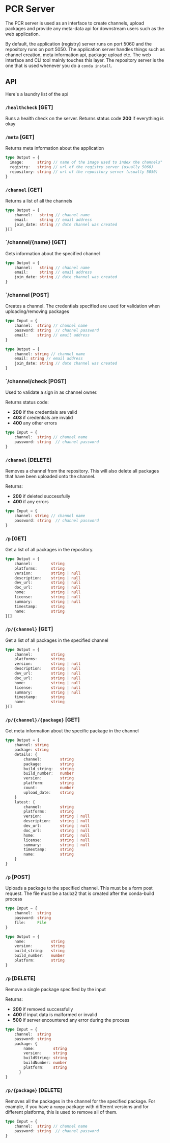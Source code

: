 PCR Server
==========

The PCR server is used as an interface to create channels, upload packages and
provide any meta-data api for downstream users such as the web application.

By default, the application (registry) server runs on port 5060 and the repository runs 
on port 5050. The application server handles things such as channel creation, meta 
information api, package upload etc. The web interface and CLI tool mainly touches this
layer. The repository server is the one that is used whenever you do a `conda install`. 

## API

Here's a laundry list of the api

### `/healthcheck` [GET]

Runs a health check on the server. Returns status code **200** if everything
is okay

### `/meta` [GET]

Returns meta information about the application

```typescript
type Output = {
  image:      string // name of the image used to index the channels"
  registry:   string // url of the registry server (usually 5060)
  repository: string // url of the repository server (usually 5050)
}
``` 

### `/channel` [GET]

Returns a list of all the channels

```typescript
type Output = {
    channel:   string // channel name
    email:     string // email address 
    join_date: string // date channel was created
}[]
```

### `/channel/{name} [GET]

Gets information about the specified channel

```typescript
type Output = {
    channel:   string // channel name
    email:     string // email address 
    join_date: string // date channel was created
}
```

### `/channel [POST]

Creates a channel. The credentials specified are used for validation when 
uploading/removing packages

```typescript
type Input = {
    channel:  string // channel name
    password: string  // channel password
    email:    string // email address
}

type Output = {
    channel: string // channel name
    email: string // email address 
    join_date: string // date channel was created
}
```

### `/channel/check [POST]

Used to validate a sign in as channel owner. 

Returns status code:
  - **200** if the credentials are valid
  - **403** if credentials are invalid
  - **400** any other errors

```typescript
type Input = {
    channel:  string // channel name
    password: string  // channel password
}
```

### `/channel` [DELETE]

Removes a channel from the repository. This will also delete all packages that 
have been uploaded onto the channel.

Returns:
  - **200** if deleted successfully 
  - **400** if any errors 
  
```typescript
type Input = {
    channel: string // channel name
    password: string  // channel password
}
```

### `/p` [GET]

Get a list of all packages in the repository.

```typescript
type Output = {
    channel:        string
    platforms:      string
    version:        string | null
    description:    string | null
    dev_url:        string | null
    doc_url:        string | null
    home:           string | null
    license:        string | null
    summary:        string | null
    timestamp:      string
    name:           string
}[]
```

### `/p/{channel}` [GET]

Get a list of all packages in the specified channel

```typescript
type Output = {
    channel:        string
    platforms:      string
    version:        string | null
    description:    string | null
    dev_url:        string | null
    doc_url:        string | null
    home:           string | null
    license:        string | null
    summary:        string | null
    timestamp:      string
    name:           string
}[]
```

### `/p/{channel}/{package}` [GET]

Get meta information about the specific package in the channel

```typescript
type Output = {
	channel: string
	package: string
	details: {
        channel:        string
        package:        string
        build_string:   string
        build_number:   number
        version:        string
        platform:       string
        count:          number
        upload_date:    string
    }   
	latest: {
        channel:        string
        platforms:      string
        version:        string | null
        description:    string | null
        dev_url:        string | null
        doc_url:        string | null
        home:           string | null
        license:        string | null
        summary:        string | null
        timestamp:      string
        name:           string
    }
}
```

### `/p` [POST]

Uploads a package to the specified channel. This must be a form post 
request. The file must be a tar.bz2 that is created after the conda-build
process

```typescript
type Input = {
    channel:  string
    password: string
    file:     File
}

type Output = {
    name:           string
    version:        string
    build_string:   string
    build_number:   number
    platform:       string
}
```

### `/p` [DELETE]

Remove a single package specified by the input

Returns:
  - **200** if removed successfully
  - **400** if input data is malformed or invalid
  - **500** if server encountered any error during the process
  
```typescript
type Input = {
    channel:  string
    password: string
    package: {
        name:        string
        version:     string
        buildString: string
        buildNumber: number
        platform:    string
      }
}
```

### `/p/{package}` [DELETE]

Removes all the packages in the channel for the specified package. 
For example, if you have a `numpy` package with different versions and
for different platforms, this is used to remove all of them.

```typescript
type Input = {
    channel:  string // channel name
    password: string  // channel password
}
```
